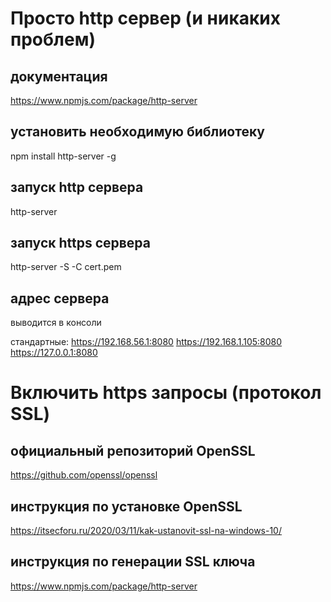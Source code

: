 # Просто http сервер (и никаких проблем)

## документация
https://www.npmjs.com/package/http-server


## установить необходимую библиотеку
npm install http-server -g


## запуск http сервера 
http-server


## запуск https сервера
http-server -S -C cert.pem


## адрес сервера
выводится в консоли

стандартные:
https://192.168.56.1:8080
https://192.168.1.105:8080
https://127.0.0.1:8080



# Включить https запросы (протокол SSL)

## официальный репозиторий OpenSSL
https://github.com/openssl/openssl


## инструкция по установке OpenSSL
https://itsecforu.ru/2020/03/11/kak-ustanovit-ssl-na-windows-10/


## инструкция по генерации SSL ключа
https://www.npmjs.com/package/http-server


